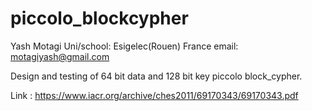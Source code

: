 # piccolo_blockcypher

Yash Motagi
Uni/school: Esigelec(Rouen) France
email: motagiyash@gmail.com

Design and testing of 64 bit data and 128 bit key piccolo block_cypher.

Link : https://www.iacr.org/archive/ches2011/69170343/69170343.pdf


